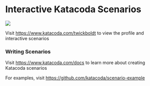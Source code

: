 # Interactive Katacoda Scenarios

[![](http://shields.katacoda.com/katacoda/twickboldt/count.svg)](https://www.katacoda.com/twickboldt "Get your profile on Katacoda.com")

Visit https://www.katacoda.com/twickboldt to view the profile and interactive scenarios

### Writing Scenarios
Visit https://www.katacoda.com/docs to learn more about creating Katacoda scenarios

For examples, visit https://github.com/katacoda/scenario-example
